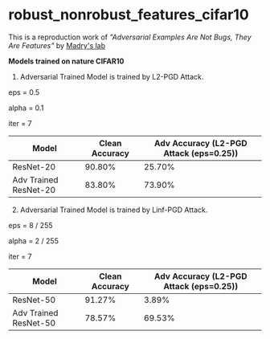 # robust_nonrobust_features_cifar10

This is a reproduction work of *"Adversarial Examples Are Not Bugs, They Are Features"* by [Madry's lab](https://github.com/MadryLab/constructed-datasets)

**Models trained on nature CIFAR10**

1. Adversarial Trained Model is trained by L2-PGD Attack.

eps = 0.5

alpha = 0.1

iter = 7

|Model|Clean Accuracy|Adv Accuracy (L2-PGD Attack (eps=0.25))|
|-----|--------------|------------|
|ResNet-20|90.80%|25.70%|
|Adv Trained ResNet-20|83.80%|73.90%|

2. Adversarial Trained Model is trained by Linf-PGD Attack.

eps = 8 / 255

alpha = 2 / 255

iter = 7

|Model|Clean Accuracy|Adv Accuracy (L2-PGD Attack (eps=0.25))|
|-----|--------------|------------|
|ResNet-50|91.27%|3.89%|
|Adv Trained ResNet-50|78.57%|69.53%|

